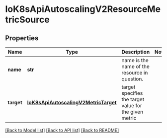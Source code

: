 # IoK8sApiAutoscalingV2ResourceMetricSource

## Properties
Name | Type | Description | Notes
------------ | ------------- | ------------- | -------------
**name** | **str** | name is the name of the resource in question. | 
**target** | [**IoK8sApiAutoscalingV2MetricTarget**](IoK8sApiAutoscalingV2MetricTarget.md) | target specifies the target value for the given metric | 

[[Back to Model list]](../README.md#documentation-for-models) [[Back to API list]](../README.md#documentation-for-api-endpoints) [[Back to README]](../README.md)


